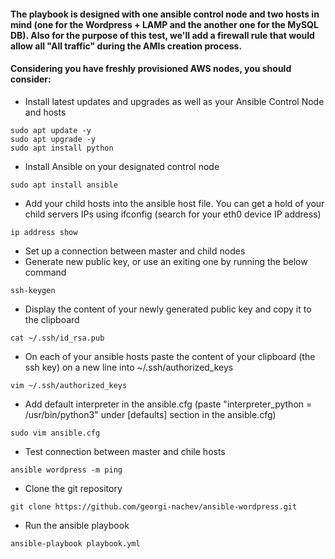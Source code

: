 #### The playbook is designed with one ansible control node and two hosts in mind (one for the Wordpress + LAMP and the another one for the MySQL DB). Also for the purpose of this test, we'll add a firewall rule that would allow all "All traffic" during the AMIs creation process.

#### Considering you have freshly provisioned AWS nodes, you should consider:

- Install latest updates and upgrades as well as your Ansible Control Node and hosts
```shell
sudo apt update -y
sudo apt upgrade -y
sudo apt install python
```
- Install Ansible on your designated control node
```shell
sudo apt install ansible
```
- Add your child hosts into the ansible host file. You can get a hold of your child servers IPs using ifconfig (search for your eth0 device IP address)
```shell
ip address show
```
- Set up a connection between master and child nodes
- Generate new public key, or use an exiting one by running the below command
 ```shell
 ssh-keygen
 ```
- Display the content of your newly generated public key and copy it to the clipboard
 ```shell
cat ~/.ssh/id_rsa.pub
```
- On each of your ansible hosts paste the content of your clipboard (the ssh key) on a new line into ~/.ssh/authorized_keys
```shell
vim ~/.ssh/authorized_keys
```
- Add default interpreter in the ansible.cfg (paste "interpreter_python = /usr/bin/python3" under [defaults] section in the ansible.cfg)
```shell
sudo vim ansible.cfg
```
- Test connection between master and chile hosts
```shell
ansible wordpress -m ping
```
- Clone the git repository
```shell
git clone https://github.com/georgi-nachev/ansible-wordpress.git
``` 
- Run the ansible playbook 
```shell
ansible-playbook playbook.yml
```
